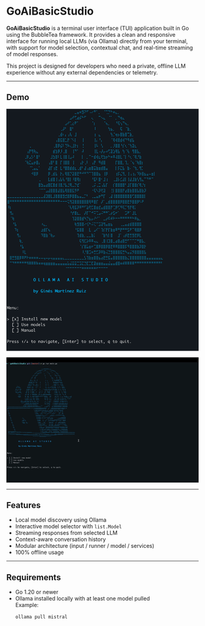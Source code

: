# GoAiBasicStudio

**GoAiBasicStudio** is a terminal user interface (TUI) application built in Go using the BubbleTea framework. It provides a clean and responsive interface for running local LLMs (via Ollama) directly from your terminal, with support for model selection, contextual chat, and real-time streaming of model responses.

This project is designed for developers who need a private, offline LLM experience without any external dependencies or telemetry.

---

## Demo
![GoAiBasicStudio](docs/demo.png)

![GoAiBasicStudio](docs/demo.gif)

---

## Features

- Local model discovery using Ollama
- Interactive model selector with `list.Model`
- Streaming responses from selected LLM
- Context-aware conversation history
- Modular architecture (input / runner / model / services)
- 100% offline usage

---

## Requirements

- Go 1.20 or newer
- Ollama installed locally with at least one model pulled  
  Example:
  ```bash
  ollama pull mistral
